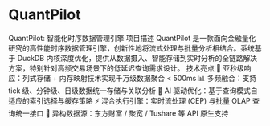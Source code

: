 # QuantPilot
QuantPilot: 智能化时序数据管理引擎 项目描述 QuantPilot 是一款面向金融量化研究的高性能时序数据管理引擎，创新性地将流式处理与批量分析相结合。系统基于 DuckDB 内核深度优化，提供从数据摄入、智能存储到实时分析的全链路解决方案，特别针对高频交易场景下的低延迟查询需求设计。 技术亮点 🚀 亚秒级响应：列式存储 + 内存映射技术实现千万级数据聚合 &lt; 500ms 📊 多频融合：支持 tick 级、分钟级、日级数据统一存储与关联分析 🔮 AI 驱动优化：基于查询模式自适应的索引选择与缓存策略 ⚡ 混合执行引擎：实时流处理 (CEP) 与批量 OLAP 查询统一接口 📡 异构数据源：东方财富 / 聚宽 / Tushare 等 API 原生支持
